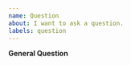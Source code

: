 ```yaml
---
name: Question
about: I want to ask a question.
labels: question
---
```


**General Question**

<!--

Before asking a question, make sure you have:

- Searched existing questions [forum-EN](https://discuss.nebula-graph.io/) or [forum-CH](https://discuss.nebula-graph.com.cn/).
- Googled your question.
- Searched open and closed [GitHub issues](https://github.com/vesoft-inc/nebula/issues?q=is%3Aissue).
- Read the [documentation-EN](https://docs.nebula-graph.io/) or [documentation-CH](https://docs.nebula-graph.com.cn/).

-->
